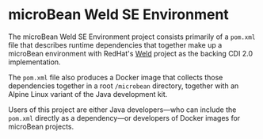 # microBean Weld SE Environment

The microBean Weld SE Environment project consists primarily of a
`pom.xml` file that describes runtime dependencies that together make
up a microBean environment with RedHat's [Weld][weld] project as the
backing CDI 2.0 implementation.

The `pom.xml` file also produces a Docker image that collects those
dependencies together in a root `/microbean` directory, together with
an Alpine Linux variant of the Java development kit.

Users of this project are either Java developers&mdash;who can include
the `pom.xml` directly as a dependency&mdash;or developers of Docker
images for microBean projects.

[weld]: http://weld.cdi-spec.org/

